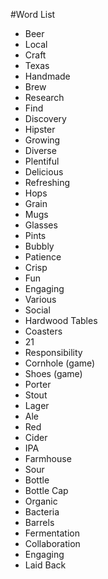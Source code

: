 #Word List

* Beer
* Local
* Craft
* Texas
* Handmade
* Brew
* Research
* Find
* Discovery
* Hipster
* Growing
* Diverse
* Plentiful
* Delicious
* Refreshing
* Hops
* Grain
* Mugs
* Glasses
* Pints
* Bubbly
* Patience
* Crisp
* Fun
* Engaging
* Various
* Social
* Hardwood Tables
* Coasters
* 21
* Responsibility
* Cornhole (game)
* Shoes (game)
* Porter
* Stout
* Lager
* Ale
* Red
* Cider
* IPA
* Farmhouse
* Sour
* Bottle
* Bottle Cap
* Organic
* Bacteria
* Barrels
* Fermentation
* Collaboration
* Engaging
* Laid Back